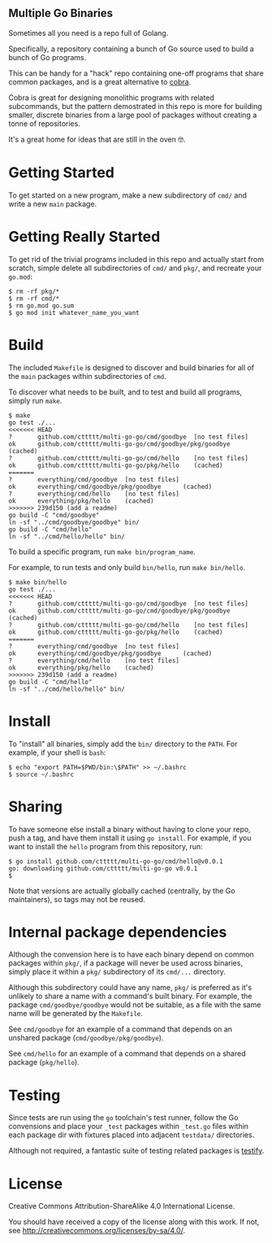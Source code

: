 ## Multiple Go Binaries

Sometimes all you need is a repo full of Golang.

Specifically, a repository containing a bunch of Go source used to build a
bunch of Go programs.

This can be handy for a "hack" repo containing one-off programs that share
common packages, and is a great alternative to
[cobra](https://github.com/spf13/cobra).

Cobra is great for designing monolithic programs with related subcommands, but
the pattern demostrated in this repo is more for building smaller, discrete
binaries from a large pool of packages without creating a tonne of
repositories.

It's a great home for ideas that are still in the oven 🤓.

# Getting Started

To get started on a new program, make a new subdirectory of `cmd/` and write a
new `main` package.

# Getting Really Started

To get rid of the trivial programs included in this repo and actually start
from scratch, simple delete all subdirectories of `cmd/` and `pkg/`, and
recreate your `go.mod`:

```
$ rm -rf pkg/*
$ rm -rf cmd/*
$ rm go.mod go.sum
$ go mod init whatever_name_you_want
```

# Build

The included `Makefile` is designed to discover and build binaries for all of
the `main` packages within subdirectories of `cmd`.

To discover what needs to be built, and to test and build all programs, simply
run `make`.

```
$ make
go test ./...
<<<<<<< HEAD
?       github.com/cttttt/multi-go-go/cmd/goodbye  [no test files]
ok      github.com/cttttt/multi-go-go/cmd/goodbye/pkg/goodbye      (cached)
?       github.com/cttttt/multi-go-go/cmd/hello    [no test files]
ok      github.com/cttttt/multi-go-go/pkg/hello    (cached)
=======
?       everything/cmd/goodbye  [no test files]
ok      everything/cmd/goodbye/pkg/goodbye      (cached)
?       everything/cmd/hello    [no test files]
ok      everything/pkg/hello    (cached)
>>>>>>> 239d150 (add a readme)
go build -C "cmd/goodbye"
ln -sf "../cmd/goodbye/goodbye" bin/
go build -C "cmd/hello"
ln -sf "../cmd/hello/hello" bin/
```

To build a specific program, run `make bin/program_name`.

For example, to run tests and only build `bin/hello`, run `make bin/hello`.

```
$ make bin/hello
go test ./...
<<<<<<< HEAD
?       github.com/cttttt/multi-go-go/cmd/goodbye  [no test files]
ok      github.com/cttttt/multi-go-go/cmd/goodbye/pkg/goodbye      (cached)
?       github.com/cttttt/multi-go-go/cmd/hello    [no test files]
ok      github.com/cttttt/multi-go-go/pkg/hello    (cached)
=======
?       everything/cmd/goodbye  [no test files]
ok      everything/cmd/goodbye/pkg/goodbye      (cached)
?       everything/cmd/hello    [no test files]
ok      everything/pkg/hello    (cached)
>>>>>>> 239d150 (add a readme)
go build -C "cmd/hello"
ln -sf "../cmd/hello/hello" bin/
```

# Install

To "install" all binaries, simply add the `bin/` directory to the `PATH`.  For
example, if your shell is `bash`:

```
$ echo "export PATH=$PWD/bin:\$PATH" >> ~/.bashrc
$ source ~/.bashrc
```

# Sharing

To have someone else install a binary without having to clone your repo, push a
tag, and have them install it using `go install`.  For example, if you want to
install the `hello` program from this repository, run:

```
$ go install github.com/cttttt/multi-go-go/cmd/hello@v0.0.1
go: downloading github.com/cttttt/multi-go-go v0.0.1
$
```

Note that versions are actually globally cached (centrally, by the Go
maintainers), so tags may not be reused.

# Internal package dependencies

Although the convension here is to have each binary depend on common packages
within `pkg/`, if a package will never be used across binaries, simply place it
within a `pkg/` subdirectory of its `cmd/...` directory.

Although this subdirectory could have any name, `pkg/` is preferred as it's
unlikely to share a name with a command's built binary.  For example, the
package `cmd/goodbye/goodbye` would not be suitable, as a file with the same
name will be generated by the `Makefile`.

See `cmd/goodbye` for an example of a command that depends on an unshared
package (`cmd/goodbye/pkg/goodbye`).

See `cmd/hello` for an example of a command that depends on a shared package
(`pkg/hello`).

# Testing

Since tests are run using the `go` toolchain's test runner, follow the Go
convensions and place your `_test` packages within `_test.go` files within each
package dir with fixtures placed into adjacent `testdata/` directories.

Although not required, a fantastic suite of testing related packages is
[testify](//github.com/stretchr/testify).

# License

Creative Commons Attribution-ShareAlike 4.0 International License.

You should have received a copy of the license along with this
work.  If not, see <http://creativecommons.org/licenses/by-sa/4.0/>.
